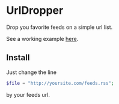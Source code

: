 UrlDropper
==========


Drop you favorite feeds on a simple url list.

See a working example [here](http://etienneozeray.fr/UrlDropper).

## Install

Just change the line 
```php
$file = "http://yoursite.com/feeds.rss";
```
by your feeds url.
